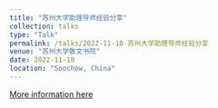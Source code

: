 ```yaml
---
title: "苏州大学助理导师经验分享"
collection: talks
type: "Talk"
permalink: /talks/2022-11-10-苏州大学助理导师经验分享
venue: "苏州大学敬文书院"
date: 2022-11-10
location: "Soochow, China"
---
```


[More information here](https://www.baidu.com/link?url=UZzJ4PIAhgoNkU5_-j0gFa-wMcogj8fMSxg3dwKZU1al3CnuhXe_oqoIwC5QYog8m-hgrEtqr4qg7ProhAkwq5_Voa7oQOPltZ3VZ0VnsihbJ2vJ7OfHZ6yBD3brth3qoJETLtZsdb_tk92dRfo47AEvmNSG21Uf9NM_gCTLVd5vvQXvxsd0AJ3NhwhB0t3NRyJj9Jt6cr-58jLoI3YySRtnJ4SycAHPs8yea16MUZ5Vf3ja283HJDVVrdklfKKAh2OParN-CxLcPEpMMvv4tK&wd=&eqid=e1820f18001404410000000463e8aacf)
